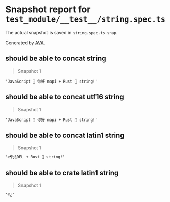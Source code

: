 # Snapshot report for `test_module/__test__/string.spec.ts`

The actual snapshot is saved in `string.spec.ts.snap`.

Generated by [AVA](https://avajs.dev).

## should be able to concat string

> Snapshot 1

    'JavaScript 🌳 你好 napi + Rust 🦀 string!'

## should be able to concat utf16 string

> Snapshot 1

    'JavaScript 🌳 你好 napi + Rust 🦀 string!'

## should be able to concat latin1 string

> Snapshot 1

    'æ¶½¾DEL     + Rust 🦀 string!'

## should be able to crate latin1 string

> Snapshot 1

    '©¿'
